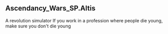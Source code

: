 ## Ascendancy_Wars_SP.Altis
A revolution simulator
If you work in a profession where people die young, make sure you don't die young
